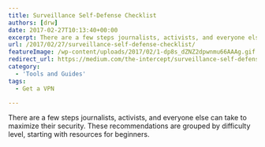 ```yaml
---
title: Surveillance Self-Defense Checklist
authors: [drw]
date: 2017-02-27T10:13:40+00:00
excerpt: There are a few steps journalists, activists, and everyone else can take to maximize their security. These recommendations from the Intercept are grouped by difficulty level, starting with resources for beginners.
url: /2017/02/27/surveillance-self-defense-checklist/
featureImage: /wp-content/uploads/2017/02/1-dp8s_dZNZ2dpwnmu66AAAg.gif
redirect_url: https://medium.com/the-intercept/surveillance-self-defense-for-journalists-ce627e332db6#.6xymgyfis
category:
  - 'Tools and Guides'
tags:
  - Get a VPN

---
```

There are a few steps journalists, activists, and everyone else can take to maximize their security. These recommendations are grouped by difficulty level, starting with resources for beginners.
